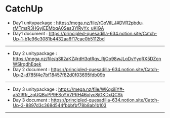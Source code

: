 # CatchUp

* Day1 unitypackage : https://mega.nz/file/rGoViILJ#DVR2pbdu-rMTmsR3HGyjEEMbqA0Ses3YlRyYx_uKiGA
* Day1 document : https://principled-quesadilla-634.notion.site/Catch-Up-1-b1e96e3081b4432aa6f17cae0b5112bd
----------------------------------------------------------------------------------------------------------------------
* Day 2 unitypackage : https://mega.nz/file/qSIl2aKZ#rdH3qtRqv_RjOo98wJLqDvYyqRX5DZcnWSIrqdhEqek
* Day 2 document : https://principled-quesadilla-634.notion.site/Catch-Up-2-d785f4e7bf18457f82d0f03695fdb09b
----------------------------------------------------------------------------------------------------------------------
* Day 3 unitypackage : https://mega.nz/file/WKgxiIiY#-a52l91r_zpUQBuPP9ESoYV7PRH46olyc8jGKDxQCSk
* Day 3 document : https://principled-quesadilla-634.notion.site/Catch-Up-3-8897d3c368d544fbbbfbf78b8ab1b103
----------------------------------------------------------------------------------------------------------------------